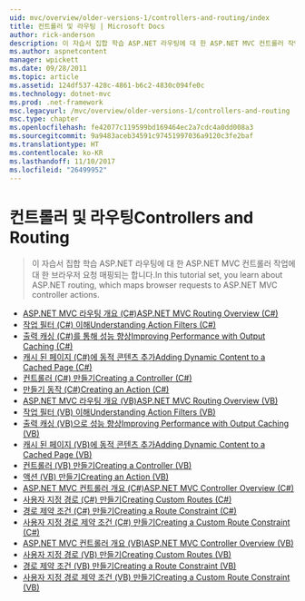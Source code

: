 ```yaml
---
uid: mvc/overview/older-versions-1/controllers-and-routing/index
title: 컨트롤러 및 라우팅 | Microsoft Docs
author: rick-anderson
description: 이 자습서 집합 학습 ASP.NET 라우팅에 대 한 ASP.NET MVC 컨트롤러 작업에 대 한 브라우저 요청 매핑되는 합니다.
ms.author: aspnetcontent
manager: wpickett
ms.date: 09/28/2011
ms.topic: article
ms.assetid: 124df537-428c-4861-b6c2-4830c094fe0c
ms.technology: dotnet-mvc
ms.prod: .net-framework
msc.legacyurl: /mvc/overview/older-versions-1/controllers-and-routing
msc.type: chapter
ms.openlocfilehash: fe42077c119599bd169464ec2a7cdc4a0dd008a3
ms.sourcegitcommit: 9a9483aceb34591c97451997036a9120c3fe2baf
ms.translationtype: HT
ms.contentlocale: ko-KR
ms.lasthandoff: 11/10/2017
ms.locfileid: "26499952"
---
```

<a name="controllers-and-routing"></a><span data-ttu-id="a2440-103">컨트롤러 및 라우팅</span><span class="sxs-lookup"><span data-stu-id="a2440-103">Controllers and Routing</span></span>
====================
> <span data-ttu-id="a2440-104">이 자습서 집합 학습 ASP.NET 라우팅에 대 한 ASP.NET MVC 컨트롤러 작업에 대 한 브라우저 요청 매핑되는 합니다.</span><span class="sxs-lookup"><span data-stu-id="a2440-104">In this tutorial set, you learn about ASP.NET routing, which maps browser requests to ASP.NET MVC controller actions.</span></span>


- [<span data-ttu-id="a2440-105">ASP.NET MVC 라우팅 개요 (C#)</span><span class="sxs-lookup"><span data-stu-id="a2440-105">ASP.NET MVC Routing Overview (C#)</span></span>](asp-net-mvc-routing-overview-cs.md)
- [<span data-ttu-id="a2440-106">작업 필터 (C#) 이해</span><span class="sxs-lookup"><span data-stu-id="a2440-106">Understanding Action Filters (C#)</span></span>](understanding-action-filters-cs.md)
- [<span data-ttu-id="a2440-107">출력 캐싱 (C#)를 통해 성능 향상</span><span class="sxs-lookup"><span data-stu-id="a2440-107">Improving Performance with Output Caching (C#)</span></span>](improving-performance-with-output-caching-cs.md)
- [<span data-ttu-id="a2440-108">캐시 된 페이지 (C#)에 동적 콘텐츠 추가</span><span class="sxs-lookup"><span data-stu-id="a2440-108">Adding Dynamic Content to a Cached Page (C#)</span></span>](adding-dynamic-content-to-a-cached-page-cs.md)
- [<span data-ttu-id="a2440-109">컨트롤러 (C#) 만들기</span><span class="sxs-lookup"><span data-stu-id="a2440-109">Creating a Controller (C#)</span></span>](creating-a-controller-cs.md)
- [<span data-ttu-id="a2440-110">만들기 동작 (C#)</span><span class="sxs-lookup"><span data-stu-id="a2440-110">Creating an Action (C#)</span></span>](creating-an-action-cs.md)
- [<span data-ttu-id="a2440-111">ASP.NET MVC 라우팅 개요 (VB)</span><span class="sxs-lookup"><span data-stu-id="a2440-111">ASP.NET MVC Routing Overview (VB)</span></span>](asp-net-mvc-routing-overview-vb.md)
- [<span data-ttu-id="a2440-112">작업 필터 (VB) 이해</span><span class="sxs-lookup"><span data-stu-id="a2440-112">Understanding Action Filters (VB)</span></span>](understanding-action-filters-vb.md)
- [<span data-ttu-id="a2440-113">출력 캐싱 (VB)으로 성능 향상</span><span class="sxs-lookup"><span data-stu-id="a2440-113">Improving Performance with Output Caching (VB)</span></span>](improving-performance-with-output-caching-vb.md)
- [<span data-ttu-id="a2440-114">캐시 된 페이지 (VB)에 동적 콘텐츠 추가</span><span class="sxs-lookup"><span data-stu-id="a2440-114">Adding Dynamic Content to a Cached Page (VB)</span></span>](adding-dynamic-content-to-a-cached-page-vb.md)
- [<span data-ttu-id="a2440-115">컨트롤러 (VB) 만들기</span><span class="sxs-lookup"><span data-stu-id="a2440-115">Creating a Controller (VB)</span></span>](creating-a-controller-vb.md)
- [<span data-ttu-id="a2440-116">액션 (VB) 만들기</span><span class="sxs-lookup"><span data-stu-id="a2440-116">Creating an Action (VB)</span></span>](creating-an-action-vb.md)
- [<span data-ttu-id="a2440-117">ASP.NET MVC 컨트롤러 개요 (C#)</span><span class="sxs-lookup"><span data-stu-id="a2440-117">ASP.NET MVC Controller Overview (C#)</span></span>](aspnet-mvc-controllers-overview-cs.md)
- [<span data-ttu-id="a2440-118">사용자 지정 경로 (C#) 만들기</span><span class="sxs-lookup"><span data-stu-id="a2440-118">Creating Custom Routes (C#)</span></span>](creating-custom-routes-cs.md)
- [<span data-ttu-id="a2440-119">경로 제약 조건 (C#) 만들기</span><span class="sxs-lookup"><span data-stu-id="a2440-119">Creating a Route Constraint (C#)</span></span>](creating-a-route-constraint-cs.md)
- [<span data-ttu-id="a2440-120">사용자 지정 경로 제약 조건 (C#) 만들기</span><span class="sxs-lookup"><span data-stu-id="a2440-120">Creating a Custom Route Constraint (C#)</span></span>](creating-a-custom-route-constraint-cs.md)
- [<span data-ttu-id="a2440-121">ASP.NET MVC 컨트롤러 개요 (VB)</span><span class="sxs-lookup"><span data-stu-id="a2440-121">ASP.NET MVC Controller Overview (VB)</span></span>](asp-net-mvc-controller-overview-vb.md)
- [<span data-ttu-id="a2440-122">사용자 지정 경로 (VB) 만들기</span><span class="sxs-lookup"><span data-stu-id="a2440-122">Creating Custom Routes (VB)</span></span>](creating-custom-routes-vb.md)
- [<span data-ttu-id="a2440-123">경로 제약 조건 (VB) 만들기</span><span class="sxs-lookup"><span data-stu-id="a2440-123">Creating a Route Constraint (VB)</span></span>](creating-a-route-constraint-vb.md)
- [<span data-ttu-id="a2440-124">사용자 지정 경로 제약 조건 (VB) 만들기</span><span class="sxs-lookup"><span data-stu-id="a2440-124">Creating a Custom Route Constraint (VB)</span></span>](creating-a-custom-route-constraint-vb.md)
